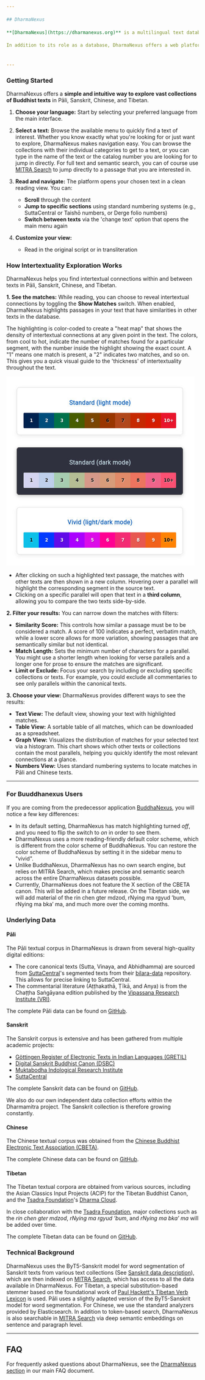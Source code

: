 ```yaml
---

## DharmaNexus

**[DharmaNexus](https://dharmanexus.org)** is a multilingual text database for Classical Asian languages that serves as the foundation for the Dharmamitra platform. It hosts our ever-growing collection of texts in Pāli, Sanskrit, Chinese, and Tibetan and is tightly integrated with [MITRA Search](./mitra_tools/search.md) and [MITRA Deep Research](./mitra_tools/deep_research.md). It provides advanced fuzzy, semantic, and cross-lingual search capabilities, and is one of the few databases that provide search capabilities over large Sanskrit collections. 

In addition to its role as a database, DharmaNexus offers a web platform for exploring intertextuality between these texts, in monolingual as well as multilingual settings. This feature, along with its technical foundation, is a continuation of the [BuddhaNexus](https://buddhanexus.net) project. It employs modernized algorithms that combine multilingual matching with deep semantic similarity from [Gemma 2 MITRA-E](https://huggingface.co/buddhist-nlp/gemma-2-mitra-e).


---
```

 

### Getting Started

DharmaNexus offers a **simple and intuitive way to explore vast collections of Buddhist texts** in Pāli, Sanskrit, Chinese, and Tibetan.

1. **Choose your language:** Start by selecting your preferred language from the main interface.
2. **Select a text:** Browse the available menu to quickly find a text of interest. Whether you know exactly what you're looking for or just want to explore, DharmaNexus makes navigation easy. You can browse the collections with their individual categories to get to a text, or you can type in the name of the text or the catalog number you are looking for to jump in directly. For full text and semantic search, you can of course use [MITRA Search](./mitra_tools/search.md) to jump directly to a passage that you are interested in. 

3. **Read and navigate:** The platform opens your chosen text in a clean reading view. You can:
   - **Scroll** through the content
   - **Jump to specific sections** using standard numbering systems (e.g., SuttaCentral or Taishō numbers, or Derge folio numbers)
   - **Switch between texts** via the 'change text' option that opens the main menu again
4. **Customize your view:**
   - Read in the original script or in transliteration
 

### How Intertextuality Exploration Works 

DharmaNexus helps you find intertextual connections within and between texts in Pāli, Sanskrit, Chinese, and Tibetan.

**1. See the matches:** While reading, you can choose to reveal intertextual connections by toggling the **Show Matches** switch. When enabled, DharmaNexus highlights passages in your text that have similarities in other texts in the database. 

The highlighting is color-coded to create a "heat map" that shows the density of intertextual connections at any given point in the text. The colors, from cool to hot, indicate the number of matches found for a particular segment, with the number inside the highlight showing the exact count. A "1" means one match is present, a "2" indicates two matches, and so on. This gives you a quick visual guide to the 'thickness' of intertextuality throughout the text.

![Heat map themes in DharmaNexus](assets/nexus-heat-map-themes.jpg)

   - After clicking on such a highlighted text passage, the matches with other texts are then shown in a new column. Hovering over a parallel will highlight the corresponding segment in the source text.
   - Clicking on a specific parallel will open that text in a **third column**, allowing you to compare the two texts side-by-side.

**2. Filter your results:** You can narrow down the matches with filters:

*   **Similarity Score:** This controls how similar a passage must be to be considered a match. A score of 100 indicates a perfect, verbatim match, while a lower score allows for more variation, showing passages that are semantically similar but not identical.
*   **Match Length:** Sets the minimum number of characters for a parallel. You might use a shorter length when looking for verse parallels and a longer one for prose to ensure the matches are significant.
*   **Limit or Exclude:** Focus your search by including or excluding specific collections or texts. For example, you could exclude all commentaries to see only parallels within the canonical texts.

**3. Choose your view:** DharmaNexus provides different ways to see the results:

*   **Text View:** The default view, showing your text with highlighted matches.
*   **Table View:** A sortable table of all matches, which can be downloaded as a spreadsheet.
*   **Graph View:** Visualizes the distribution of matches for your selected text via a histogram. This chart shows which other texts or collections contain the most parallels, helping you quickly identify the most relevant connections at a glance.
*   **Numbers View:** Uses standard numbering systems to locate matches in Pāli and Chinese texts.

---

### For Buuddhanexus Users

If you are coming from the predecessor application [BuddhaNexus](https://buddhanexus.net), you will notice a few key differences:
* In its default setting, DharmaNexus has match highlighting turned *off*, and you need to flip the switch to *on* in order to see them.
* DharmaNexus uses a more reading-friendly default color scheme, which is different from the color scheme of BuddhaNexus. You can restore the color scheme of BuddhaNexus by setting it in the sidebar menu to "vivid". 
* Unlike BuddhaNexus, DharmaNexus has no own search engine, but relies on MITRA Search, which makes precise and semantic search across the entire DharmaNexus datasets possible. 
* Currently, DharmaNexus does not feature the X section of the CBETA canon. This will be added in a future release. On the Tibetan side, we will add material of the rin chen gter mdzod, rNying ma rgyud ’bum, rNying ma bka’ ma, and much more over the coming months. 

### Underlying Data

#### Pāli

The Pāli textual corpus in DharmaNexus is drawn from several high-quality digital editions:

*   The core canonical texts (Sutta, Vinaya, and Abhidhamma) are sourced from [SuttaCentral](https://suttacentral.net/)'s segmented texts from their [bilara-data](https://github.com/suttacentral/bilara-data) repository. This allows for precise linking to SuttaCentral.
*   The commentarial literature (Aṭṭhakathā, Ṭīkā, and Anya) is from the Chaṭṭha Saṅgāyana edition published by the [Vipassana Research Institute (VRI)](https://tipitaka.org/).

The complete Pāli data can be found on [GitHub](https://github.com/dharmamitra/dharmanexus-pali).

#### Sanskrit

The Sanskrit corpus is extensive and has been gathered from multiple academic projects:

*   [Göttingen Register of Electronic Texts in Indian Languages (GRETIL)](http://gretil.sub.uni-goettingen.de/gretil.html)
*   [Digital Sanskrit Buddhist Canon (DSBC)](https://www.dsbcproject.org/)
*   [Muktabodha Indological Research Institute](https://muktabodha.org/)
*   [SuttaCentral](https://suttacentral.net/)

The complete Sanskrit data can be found on [GitHub](https://github.com/dharmamitra/dharmanexus-sanskrit).

We also do our own independent data collection efforts within the Dharmamitra project. The Sanskrit collection is therefore growing constantly. 
#### Chinese

The Chinese textual corpus was obtained from the [Chinese Buddhist Electronic Text Association (CBETA)](https://cbeta.org/).

The complete Chinese data can be found on [GitHub](https://github.com/dharmamitra/dharmanexus-chinese).

#### Tibetan

The Tibetan textual corpora are obtained from various sources, including the Asian Classics Input Projects (ACIP) for the Tibetan Buddhist Canon, and the [Tsadra Foundation](https://tsadra.org/)'s [Dharma Cloud](https://dharmacloud.tsadra.org/).

In close collaboration with the [Tsadra Foundation](https://tsadra.org/), major collections such as the *rin chen gter mdzod*, *rNying ma rgyud ’bum*, and *rNying ma bka’ ma* will be added over time. 

The complete Tibetan data can be found on [GitHub](https://github.com/dharmamitra/dharmanexus-tibetan). 


### Technical Background 

DharmaNexus uses the ByT5-Sanskrit model for word segmentation of Sanskrit texts from various text collections (See [Sanskrit data description](https://dharmamitra.github.io/dharmamitra-guides/dharmanexus/#sanskrit)), which are then indexed on [MITRA Search](./mitra_tools/search.md), which has access to all the data available in DharmaNexus. For Tibetan, a special substitution-based stemmer based on the foundational work of [Paul Hackett's Tibetan Verb Lexicon](https://www.shambhala.com/a-tibetan-verb-lexicon-15252.html) is used. Pāli uses a slightly adapted version of the ByT5-Sanskrit model for word segmentation. For Chinese, we use the standard analyzers provided by Elasticsearch. In addition to token-based search, DharmaNexus is also searchable in [MITRA Search](./mitra_tools/search.md) via deep semantic embeddings on sentence and paragraph level.

---

## FAQ

For frequently asked questions about DharmaNexus, see the [DharmaNexus section](https://dharmamitra.github.io/dharmamitra-guides/faq/#mitra-search-dharmanexus) in our main FAQ document.  